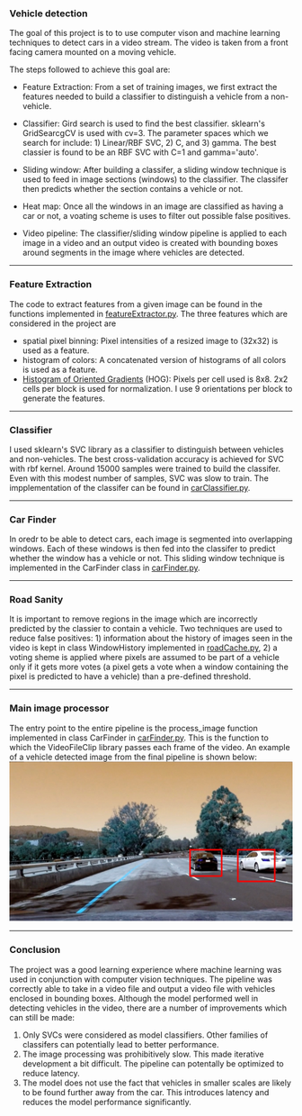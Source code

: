 ### Vehicle detection

The goal of this project is to to use computer vison and machine learning techniques to detect cars in a video stream. The video is taken from a front facing camera mounted on a moving vehicle. 

The steps followed to achieve this goal are:

* Feature Extraction: From a set of training images, we first extract the features needed to build a classifier to distinguish a vehicle from a non-vehicle. 

* Classifier: Gird search is used to find the best classifier. sklearn's GridSearcgCV is used with cv=3. The parameter spaces which we search for include: 1) Linear/RBF SVC, 2) C, and 3) gamma. The best classier is found to be an RBF SVC with C=1 and gamma='auto'. 

* Sliding window: After building a classifer, a sliding window technique is used to feed in image sections (windows) to the classifier. The classifer then predicts whether the section contains a vehicle or not.  

* Heat map: Once all the windows in an image are classified as having a car or not, a voating scheme is uses to filter out possible false positives.

* Video pipeline: The classifier/sliding window pipeline is applied to each image in a video and an output video is created with bounding boxes around segments in the image where vehicles are detected.


[//]: # (Image References)

[image1]: ./output_images/test4_cars_detected.jpg "Vehicle detected image"

---

### Feature Extraction
The code to extract features from a given image can be found in the functions implemented in [featureExtractor.py](#link). The three features which are considered in the project are 
* spatial pixel binning: Pixel intensities of a resized image to (32x32) is used as a feature. 
* histogram of colors: A concatenated version of histograms of all colors is used as a feature.   
* [Histogram of Oriented Gradients](https://en.wikipedia.org/wiki/Histogram_of_oriented_gradients) (HOG): Pixels per cell used is 8x8. 2x2 cells per block is used for normalization. I use 9 orientations per block to generate the features.   

---

### Classifier
I used sklearn's SVC library as a classifier to distinguish between vehicles and non-vehicles. The best cross-validation accuracy is achieved for SVC with rbf kernel. Around 15000 samples were trained to build the classifer. Even with this modest number of samples, SVC was slow to train. The impplementation of the classifer can be found in [carClassifier.py](#link). 

---

### Car Finder
In oredr to be able to detect cars, each image is segmented into overlapping windows. Each of these windows is then fed into the classifer to predict whether the window has a vehicle or not. This sliding window technique is implemented in the CarFinder class in [carFinder.py](#link). 

---

### Road Sanity
It is important to remove regions in the image which are incorrectly predicted by the classier to contain a vehicle. Two techniques are used to reduce false positives: 1) information about the history of images seen in the video is kept in class WindowHistory implemented in [roadCache.py](#link), 2) a voting sheme is applied where pixels are assumed to be part of a vehicle only if it gets more votes (a pixel gets a vote when a window containing the pixel is predicted to have a vehicle) than a pre-defined threshold.   

---

### Main image processor
The entry point to the entire pipeline is the process_image function implemented in class CarFinder in [carFinder.py](#link). This is the function to which the VideoFileClip library passes each frame of the video. An example of a vehicle detected image from the final pipeline is shown below:
![alt text][image1]

--- 

###

### Conclusion
The project was a good learning experience where machine learning was used in conjunction with computer vision techniques. The pipeline was correctly able to take in a video file and output a video file with vehicles enclosed in bounding boxes. Although the model performed well in detecting vehicles in the video, there are a number of improvements which can still be made:
1) Only SVCs were considered as model classifiers. Other families of classifers can potentially lead to better performance. 
2) The image processing was prohibitively slow. This made iterative development a bit difficult. The pipeline can potentally be optimized to reduce latency.
3) The model does not use the fact that vehicles in smaller scales are likely to be found further away from the car. This introduces latency and reduces the model performance significantly. 
    
